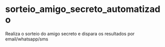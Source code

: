 # sorteio_amigo_secreto_automatizado
Realiza o sorteio do amigo secreto e dispara os resultados por email/whatsapp/sms
